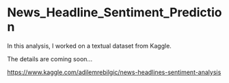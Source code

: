# News_Headline_Sentiment_Prediction
In this analysis, I worked on a textual dataset from Kaggle.

The details are coming soon...



https://www.kaggle.com/adilemrebilgic/news-headlines-sentiment-analysis
